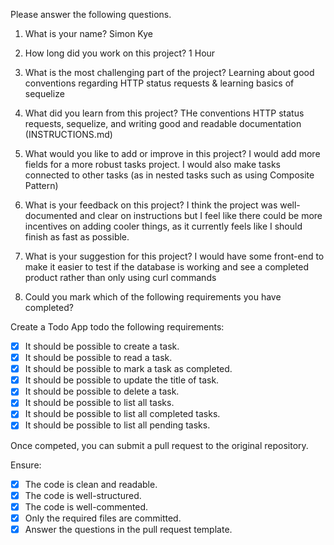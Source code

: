 Please answer the following questions.

1. What is your name?
   Simon Kye

2. How long did you work on this project?
   1 Hour

3. What is the most challenging part of the project?
   Learning about good conventions regarding HTTP status requests & learning basics of sequelize

4. What did you learn from this project?
   THe conventions HTTP status requests, sequelize, and writing good and readable documentation (INSTRUCTIONS.md)

5. What would you like to add or improve in this project?
   I would add more fields for a more robust tasks project.
   I would also make tasks connected to other tasks (as in nested tasks such as using Composite Pattern)

6. What is your feedback on this project?
   I think the project was well-documented and clear on instructions but I feel like there could be more incentives on adding cooler things, as it currently feels like I should finish as fast as possible.

7. What is your suggestion for this project?
   I would have some front-end to make it easier to test if the database is working and see a completed product rather than only using curl commands

8. Could you mark which of the following requirements you have completed?

Create a Todo App todo the following requirements:

- [x] It should be possible to create a task.
- [x] It should be possible to read a task.
- [x] It should be possible to mark a task as completed.
- [x] It should be possible to update the title of task.
- [x] It should be possible to delete a task.
- [x] It should be possible to list all tasks.
- [x] It should be possible to list all completed tasks.
- [x] It should be possible to list all pending tasks.

Once competed, you can submit a pull request to the original repository.

Ensure:

- [x] The code is clean and readable.
- [x] The code is well-structured.
- [x] The code is well-commented.
- [x] Only the required files are committed.
- [x] Answer the questions in the pull request template.

